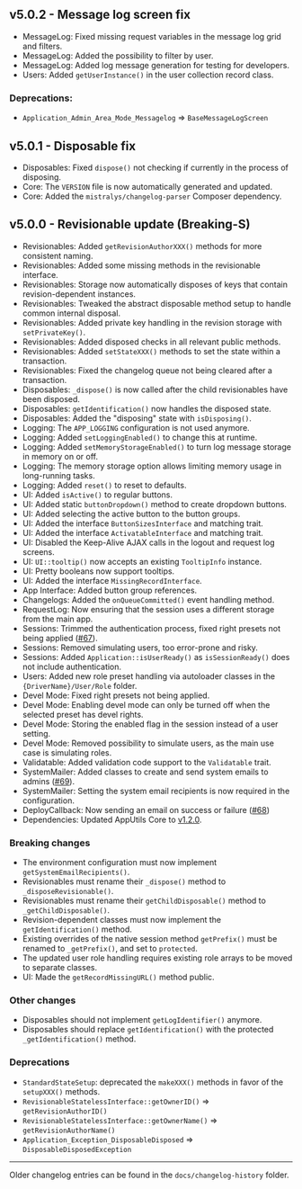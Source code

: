 ## v5.0.2 - Message log screen fix
- MessageLog: Fixed missing request variables in the message log grid and filters.
- MessageLog: Added the possibility to filter by user.
- MessageLog: Added log message generation for testing for developers.
- Users: Added `getUserInstance()` in the user collection record class. 

### Deprecations:

- `Application_Admin_Area_Mode_Messagelog` => `BaseMessageLogScreen`

## v5.0.1 - Disposable fix
- Disposables: Fixed `dispose()` not checking if currently in the process of disposing.
- Core: The `VERSION` file is now automatically generated and updated.
- Core: Added the `mistralys/changelog-parser` Composer dependency.

## v5.0.0 - Revisionable update (Breaking-S)
- Revisionables: Added `getRevisionAuthorXXX()` methods for more consistent naming.
- Revisionables: Added some missing methods in the revisionable interface.
- Revisionables: Storage now automatically disposes of keys that contain revision-dependent instances.
- Revisionables: Tweaked the abstract disposable method setup to handle common internal disposal.
- Revisionables: Added private key handling in the revision storage with `setPrivateKey()`.
- Revisionables: Added disposed checks in all relevant public methods.
- Revisionables: Added `setStateXXX()` methods to set the state within a transaction.
- Revisionables: Fixed the changelog queue not being cleared after a transaction.
- Disposables: `_dispose()` is now called after the child revisionables have been disposed.
- Disposables: `getIdentification()` now handles the disposed state.
- Disposables: Added the "disposing" state with `isDisposing()`.
- Logging: The `APP_LOGGING` configuration is not used anymore.
- Logging: Added `setLoggingEnabled()` to change this at runtime.
- Logging: Added `setMemoryStorageEnabled()` to turn log message storage in memory on or off.
- Logging: The memory storage option allows limiting memory usage in long-running tasks.
- Logging: Added `reset()` to reset to defaults.
- UI: Added `isActive()` to regular buttons.
- UI: Added static `buttonDropdown()` method to create dropdown buttons.
- UI: Added selecting the active button to the button groups.
- UI: Added the interface `ButtonSizesInterface` and matching trait.
- UI: Added the interface `ActivatableInterface` and matching trait.
- UI: Disabled the Keep-Alive AJAX calls in the logout and request log screens. 
- UI: `UI::tooltip()` now accepts an existing `TooltipInfo` instance.
- UI: Pretty booleans now support tooltips.
- UI: Added the interface `MissingRecordInterface`.
- App Interface: Added button group references.
- Changelogs: Added the `onQueueCommitted()` event handling method.
- RequestLog: Now ensuring that the session uses a different storage from the main app.
- Sessions: Trimmed the authentication process, fixed right presets not being applied ([#67](https://github.com/Mistralys/application-framework/issues/67)).
- Sessions: Removed simulating users, too error-prone and risky.
- Sessions: Added `Application::isUserReady()` as `isSessionReady()` does not include authentication.
- Users: Added new role preset handling via autoloader classes in the `{DriverName}/User/Role` folder.
- Devel Mode: Fixed right presets not being applied.
- Devel Mode: Enabling devel mode can only be turned off when the selected preset has devel rights.
- Devel Mode: Storing the enabled flag in the session instead of a user setting.
- Devel Mode: Removed possibility to simulate users, as the main use case is simulating roles.
- Validatable: Added validation code support to the `Validatable` trait.
- SystemMailer: Added classes to create and send system emails to admins ([#69](https://github.com/Mistralys/application-framework/issues/69)).
- SystemMailer: Setting the system email recipients is now required in the configuration.
- DeployCallback: Now sending an email on success or failure ([#68](https://github.com/Mistralys/application-framework/issues/68))
- Dependencies: Updated AppUtils Core to [v1.2.0](https://github.com/Mistralys/application-utils-core/releases/tag/1.2.0).

### Breaking changes

- The environment configuration must now implement `getSystemEmailRecipients()`.
- Revisionables must rename their `_dispose()` method to `_disposeRevisionable()`.
- Revisionables must rename their `getChildDisposable()` method to `_getChildDisposable()`.
- Revision-dependent classes must now implement the `getIdentification()` method.
- Existing overrides of the native session method `getPrefix()` must be renamed to `_getPrefix()`, and set to `protected`.
- The updated user role handling requires existing role arrays to be moved to separate classes.
- UI: Made the `getRecordMissingURL()` method public.

### Other changes

- Disposables should not implement `getLogIdentifier()` anymore.
- Disposables should replace `getIdentification()` with the protected `_getIdentification()` method.

### Deprecations

- `StandardStateSetup`: deprecated the `makeXXX()` methods in favor of the `setupXXX()` methods.
- `RevisionableStatelessInterface::getOwnerID()` => `getRevisionAuthorID()`
- `RevisionableStatelessInterface::getOwnerName()` => `getRevisionAuthorName()`
- `Application_Exception_DisposableDisposed` => `DisposableDisposedException`

---
Older changelog entries can be found in the `docs/changelog-history` folder.
